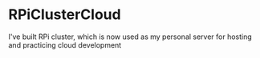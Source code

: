 # RPiClusterCloud
I've built RPi cluster, which is now used as my personal server for hosting and practicing cloud development
